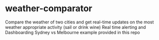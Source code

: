 # weather-comparator
Compare the weather of two cities and get real-time updates on the most weather appropriate activity (sail or drink wine)
Real time alerting and Dashboarding
Sydney vs Melbourne example provided in this repo
